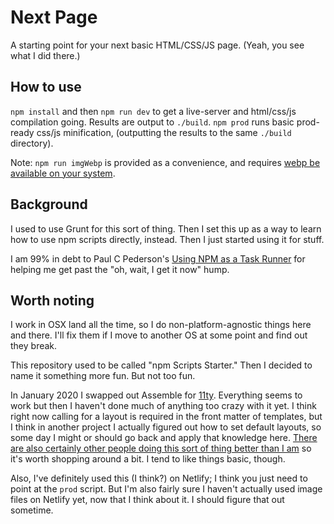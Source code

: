 # Next Page

A starting point for your next basic HTML/CSS/JS page. (Yeah, you see what I did there.)

## How to use

```npm install``` and then ```npm run dev``` to get a live-server and html/css/js compilation going. Results are output to ```./build```. ```npm prod``` runs basic prod-ready css/js minification, (outputting the results to the same ```./build``` directory).

Note: ```npm run imgWebp``` is provided as a convenience, and requires [webp be available on your system](https://formulae.brew.sh/formula/webp).

## Background

I used to use Grunt for this sort of thing. Then I set this up as a way to learn how to use npm scripts directly, instead. Then I just started using it for stuff.

I am 99% in debt to Paul C Pederson's [Using NPM as a Task Runner](http://paulcpederson.com/articles/npm-run/) for helping me get past the "oh, wait, I get it now" hump.

## Worth noting

I work in OSX land all the time, so I do non-platform-agnostic things here and there. I'll fix them if I move to another OS at some point and find out they break.

This repository used to be called "npm Scripts Starter." Then I decided to name it something more fun. But not too fun.

In January 2020 I swapped out Assemble for [11ty](https://www.11ty.dev/). Everything seems to work but then I haven't done much of anything too crazy with it yet. I think right now calling for a layout is required in the front matter of templates, but I think in another project I actually figured out how to set default layouts, so some day I might or should go back and apply that knowledge here. [There are also certainly other people doing this sort of thing better than I am](https://www.11ty.dev/docs/starter/) so it's worth shopping around a bit. I tend to like things basic, though.

Also, I've definitely used this (I think?) on Netlify; I think you just need to point at the ```prod``` script. But I'm also fairly sure I haven't actually used image files on Netlify yet, now that I think about it. I should figure that out sometime.
